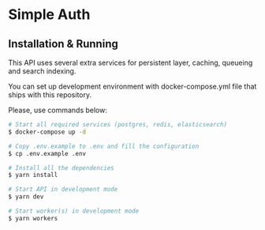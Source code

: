 # Simple Auth

## Installation & Running

This API uses several extra services for persistent layer, caching, queueing and search indexing.

You can set up development environment with docker-compose.yml file that ships with this repository.

Please, use commands below:

```bash
# Start all required services (postgres, redis, elasticsearch)
$ docker-compose up -d

# Copy .env.example to .env and fill the configuration
$ cp .env.example .env

# Install all the dependencies
$ yarn install

# Start API in development mode
$ yarn dev

# Start worker(s) in development mode
$ yarn workers
```
